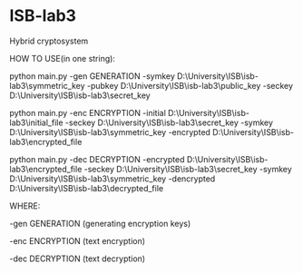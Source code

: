 # ISB-lab3
Hybrid cryptosystem

HOW TO USE(in one string):

   python main.py -gen GENERATION -symkey D:\University\ISB\isb-lab3\symmetric_key -pubkey D:\University\ISB\isb-lab3\public_key -seckey D:\University\ISB\isb-lab3\secret_key

   python main.py -enc ENCRYPTION -initial D:\University\ISB\isb-lab3\initial_file -seckey D:\University\ISB\isb-lab3\secret_key -symkey D:\University\ISB\isb-lab3\symmetric_key -encrypted D:\University\ISB\isb-lab3\encrypted_file

   python main.py -dec DECRYPTION -encrypted D:\University\ISB\isb-lab3\encrypted_file -seckey D:\University\ISB\isb-lab3\secret_key -symkey D:\University\ISB\isb-lab3\symmetric_key -dencrypted D:\University\ISB\isb-lab3\decrypted_file

WHERE:

  -gen GENERATION (generating encryption keys)
  
  -enc ENCRYPTION (text encryption)
  
  -dec DECRYPTION (text decryption)
